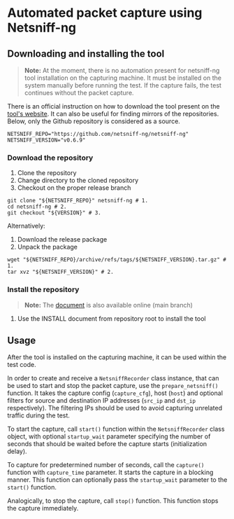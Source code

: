 # Automated packet capture using Netsniff-ng

## Downloading and installing the tool

> **Note:** At the moment, there is no automation present for netsniff-ng tool installation on the capturing machine. It must be installed on the system manually before running the test. If the capture fails, the test continues without the packet capture.

There is an official instruction on how to download the tool present on the [tool's website](http://netsniff-ng.org/). It can also be useful for finding mirrors of the repositories. Below, only the Github repository is considered as a source.

```shell
NETSNIFF_REPO="https://github.com/netsniff-ng/netsniff-ng"
NETSNIFF_VERSION="v0.6.9"
```

### Download the repository

1. Clone the repository
2. Change directory to the cloned repository
3. Checkout on the proper release branch

```shell
git clone "${NETSNIFF_REPO}" netsniff-ng # 1.
cd netsniff-ng # 2.
git checkout "${VERSION}" # 3.
```

Alternatively:

1. Download the release package
2. Unpack the package

```shell
wget "${NETSNIFF_REPO}/archive/refs/tags/${NETSNIFF_VERSION}.tar.gz" # 1.
tar xvz "${NETSNIFF_VERSION}" # 2.
```

### Install the repository

> **Note:** The [document](https://github.com/netsniff-ng/netsniff-ng/blob/main/INSTALL) is also available online (main branch)

1. Use the INSTALL document from repository root to install the tool


## Usage

After the tool is installed on the capturing machine, it can be used within the test code.

In order to create and receive a `NetsniffRecorder` class instance, that can be used to start and stop the packet capture, use the `prepare_netsniff()` function. It takes the capture config (`capture_cfg`), host (`host`) and optional filters for source and destination IP addresses (`src_ip` and `dst_ip` respectively). The filtering IPs should be used to avoid capturing unrelated traffic during the test.

To start the capture, call `start()` function within the `NetsniffRecorder` class object, with optional `startup_wait` parameter specifying the number of seconds that should be waited before the capture starts (initialization delay).

To capture for predetermined number of seconds, call the `capture()` function with `capture_time` parameter. It starts the capture in a blocking manner. This function can optionally pass the `startup_wait` parameter to the `start()` function.

Analogically, to stop the capture, call `stop()` function. This function stops the capture immediately.
